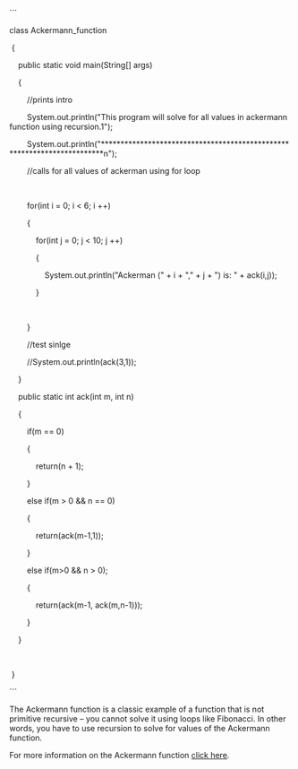 \`\`\`

class Ackermann_function

 {

    public static void main(String[] args)

    {

        //prints intro

        System.out.println("This program will solve for all values in ackermann
function using recursion.1");

        System.out.println("\*\*\*\*\*\*\*\*\*\*\*\*\*\*\*\*\*\*\*\*\*\*\*\*\*\*\*\*\*\*\*\*\*\*\*\*\*\*\*\*\*\*\*\*\*\*\*\*\*\*\*\*\*\*\*\*\*\*\*\*\*\*\*\*\*\*\*\*\*\*\*\*n");

        //calls for all values of ackerman using for loop

 

        for(int i = 0; i \< 6; i ++)

        {

            for(int j = 0; j \< 10; j ++)

            {

                System.out.println("Ackerman (" + i + "," + j + ") is: " +
ack(i,j));

            }

 

        }

        //test sinlge

        //System.out.println(ack(3,1));

    }

    public static int ack(int m, int n)

    {

        if(m == 0)

        {

            return(n + 1);

        }

        else if(m \> 0 && n == 0)

        {

            return(ack(m-1,1));

        }

        else if(m\>0 && n \> 0);

        {

            return(ack(m-1, ack(m,n-1)));

        }

    }

 

 }

\`\`\`

The Ackermann function is a classic example of a function that is not primitive
recursive – you cannot solve it using loops like Fibonacci. In other words, you
have to use recursion to solve for values of the Ackermann function.

For more information on the Ackermann function [click
here](https://en.wikipedia.org/wiki/Ackermann_function).
